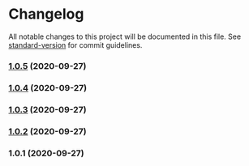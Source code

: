 # Changelog

All notable changes to this project will be documented in this file. See [standard-version](https://github.com/conventional-changelog/standard-version) for commit guidelines.

### [1.0.5](https://github.com/ducminhquan/base32-key/compare/v1.0.4...v1.0.5) (2020-09-27)

### [1.0.4](https://github.com/ducminhquan/base32-key/compare/v1.0.3...v1.0.4) (2020-09-27)

### [1.0.3](https://github.com/ducminhquan/base32-key/compare/v1.0.2...v1.0.3) (2020-09-27)

### [1.0.2](https://github.com/YOUR_GITHUB_USER_NAME/base32-key/compare/v1.0.1...v1.0.2) (2020-09-27)

### 1.0.1 (2020-09-27)
